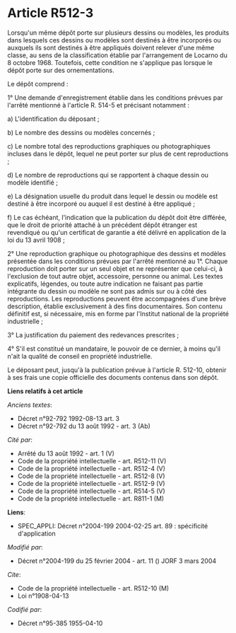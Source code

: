 # Article R512-3

Lorsqu'un même dépôt porte sur plusieurs dessins ou modèles, les produits dans lesquels ces dessins ou modèles sont destinés
à être incorporés ou auxquels ils sont destinés à être appliqués doivent relever d'une même classe, au sens de la
classification établie par l'arrangement de Locarno du 8 octobre 1968. Toutefois, cette condition ne s'applique pas lorsque
le dépôt porte sur des ornementations.

Le dépôt comprend :

1° Une demande d'enregistrement établie dans les conditions prévues par l'arrêté mentionné à l'article R. 514-5 et précisant
notamment :

a) L'identification du déposant ;

b) Le nombre des dessins ou modèles concernés ;

c) Le nombre total des reproductions graphiques ou photographiques incluses dans le dépôt, lequel ne peut porter sur plus de
cent reproductions ;

d) Le nombre de reproductions qui se rapportent à chaque dessin ou modèle identifié ;

e) La désignation usuelle du produit dans lequel le dessin ou modèle est destiné à être incorporé ou auquel il est destiné à
être appliqué ;

f) Le cas échéant, l'indication que la publication du dépôt doit être différée, que le droit de priorité attaché à un
précédent dépôt étranger est revendiqué ou qu'un certificat de garantie a été délivré en application de la loi du 13 avril
1908 ;

2° Une reproduction graphique ou photographique des dessins et modèles présentée dans les conditions prévues par l'arrêté
mentionné au 1°. Chaque reproduction doit porter sur un seul objet et ne représenter que celui-ci, à l'exclusion de tout
autre objet, accessoire, personne ou animal. Les textes explicatifs, légendes, ou toute autre indication ne faisant pas
partie intégrante du dessin ou modèle ne sont pas admis sur ou à côté des reproductions. Les reproductions peuvent être
accompagnées d'une brève description, établie exclusivement à des fins documentaires. Son contenu définitif est, si
nécessaire, mis en forme par l'Institut national de la propriété industrielle ;

3° La justification du paiement des redevances prescrites ;

4° S'il est constitué un mandataire, le pouvoir de ce dernier, à moins qu'il n'ait la qualité de conseil en propriété
industrielle.

Le déposant peut, jusqu'à la publication prévue à l'article R. 512-10, obtenir à ses frais une copie officielle des documents
contenus dans son dépôt.

**Liens relatifs à cet article**

_Anciens textes_:

  - Décret n°92-792 1992-08-13 art. 3
  - Décret n°92-792 du 13 août 1992 - art. 3 (Ab)

_Cité par_:

  - Arrêté du 13 août 1992 - art. 1 (V)
  - Code de la propriété intellectuelle - art. R512-11 (V)
  - Code de la propriété intellectuelle - art. R512-4 (V)
  - Code de la propriété intellectuelle - art. R512-8 (V)
  - Code de la propriété intellectuelle - art. R512-9 (V)
  - Code de la propriété intellectuelle - art. R514-5 (V)
  - Code de la propriété intellectuelle - art. R811-1 (M)

**Liens**:

  - SPEC_APPLI: Décret n°2004-199 2004-02-25 art. 89 : spécificité d'application

_Modifié par_:

  - Décret n°2004-199 du 25 février 2004 - art. 11 () JORF 3 mars 2004

_Cite_:

  - Code de la propriété intellectuelle - art. R512-10 (M)
  - Loi n°1908-04-13

_Codifié par_:

  - Décret n°95-385 1955-04-10
